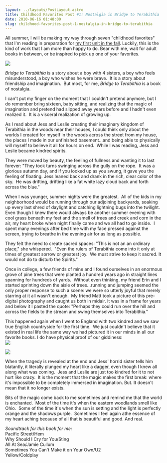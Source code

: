 ```yaml
---
layout: ../layouts/PostLayout.astro
title: Childhood Favorites Post #1: Nostalgia in Bridge to Terabithia
date: 2010-06-16 01:48:00
slug: childhood-favorites-post-1-nostalgia-in-bridge-to-terabithia
---
```


All summer, I will be making my way through seven "childhood favorites" that I'm reading in preparation for [my first unit in the fall](http://akindoflibrary.blogspot.com/2010/06/inspired.html). Luckily, this is the kind of work that I am more than happy to do. Bear with me, wait for adult books in between, or be inspired to pick up one of your favorites.  
  

[![](http://a3.vox.com/6a00e3989ba335000400e398a9ec730001-500pi)](http://a3.vox.com/6a00e3989ba335000400e398a9ec730001-500pi)

_Bridge to Terabithia_ is a story about a boy with 4 sisters, a boy who feels misunderstood, a boy who wishes he were brave.  It is a story about friendship and imagination.  But most, for me, _Bridge to Terabithia_ is a book of nostalgia.  
  
I can't put my finger on the moment that I couldn't pretend anymore, but I do remember bring sixteen, baby sitting, and realizing that the magic of imagination and pretend had slipped away years before and I hadn't even realized it.  It is a visceral realization of growing up.  
  
As I read about Jess and Leslie creating their imaginary kingdom of Terabithia in the woods near their houses, I could think only about the worlds I created for myself in the woods across the street from my house, the places I made in our unfinished basement...and being able to physically will myself to believe it all for hours on end.  While I was reading, Jess and Leslie became kindred spirits.  
  
They were moved by beauty, the feeling of fullness and wanting it to last forever: "They took turns swinging across the gully on the rope.  It was a glorious autumn day, and if you looked up as you swung, it gave you the feeling of floating. Jess leaned back and drank in the rich, clear color of the sky.  He was drifting, drifting like a fat white lazy cloud back and forth across the blue."  
  
When I was younger, summer nights were the greatest.  All of the kids in my neighborhood would be running through our adjoining backyards, soaking up every last shred of daylight and catching lightning bugs into the twilight. Even though I knew there would always be another summer evening with cool grass beneath my feet and the smell of trees and creek and corn in the air, my heart broke when night finally came and we all had to go inside.  I spent many evenings after bed time with my face pressed against the screen, trying to breathe in the evening air for as long as possible.  
  
They felt the need to create sacred spaces: "This is not an an ordinary place," she whispered.  "Even the rulers of Terabithia come into it only at times of greatest sorrow or greatest joy.  We must strive to keep it sacred. It would not do to disturb the Spirits."  
  
Once in college, a few friends of mine and I found ourselves in an enormous grove of pine trees that were planted a hundred years ago in straight lines spanning for hundreds of yards.  Without even thinking, my friend Erin and I started sprinting down the aisle of trees...running and jumping seemed the only proper response to such a scene: we were so utterly joyful that merely starring at it all wasn't enough.  My friend Matt took a picture of this pre-digital photography and caught us both in midair. It was in a frame for years and below it I pasted the quote: "Perhaps they could run over the hill and across the fields to the stream and swing themselves into Terabithia."  
  
This happened again when I went to England with two kindred and we saw true English countryside for the first time.  We just couldn't believe that it existed in real life the same way we had pictured it in our minds in all our favorite books. I do have physical proof of our giddiness:  
[![](http://1.bp.blogspot.com/_uemGSKgAPTU/TBgpMPXivfI/AAAAAAAAAi8/CDmrEmcyJ78/s200/n501200980_1643557_1755.jpg)](http://1.bp.blogspot.com/_uemGSKgAPTU/TBgpMPXivfI/AAAAAAAAAi8/CDmrEmcyJ78/s1600/n501200980_1643557_1755.jpg)  
  
  
  
  
  
  
  
  
  

[![](http://1.bp.blogspot.com/_uemGSKgAPTU/TBgpKCSunaI/AAAAAAAAAi0/jVwuNGEs6dI/s320/n501200980_1643552_9132.jpg)](http://1.bp.blogspot.com/_uemGSKgAPTU/TBgpKCSunaI/AAAAAAAAAi0/jVwuNGEs6dI/s1600/n501200980_1643552_9132.jpg)

  
  
  
  
  
  
  
  
  
  
  
  
  
  
  
When the tragedy is revealed at the end and Jess' horrid sister tells him blatantly, it literally plunged my heart like a dagger, even though I knew all along what was coming.  Jess and Leslie are just too kindred for it to not hurt like crazy.  It is the moment that the magic makes the first break: where it's impossible to be completely immersed in imagination. But. It doesn't mean that it no longer exists.  
  
Bits of the magic come back to me sometimes and remind me that the world is enchanted.  Most of the time it's when the eastern woodlands smell like Ohio.  Some of the time it's when the sun is setting and the light is perfectly orange and the shadows purple.  Sometimes I feel again athe essence of my heart aching because of all that is beautiful and good. And real.  
  
_Soundtrack for this book for me:_  
Pacific Street/Hem  
Why Should I Cry for You/Sting  
All At Sea/Jamie Cullum  
Sometimes You Can't Make it on Your Own/U2  
Yellow/Coldplay